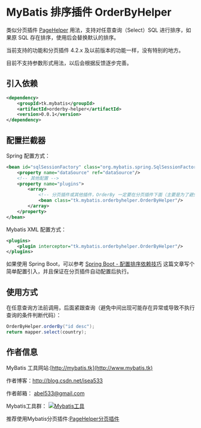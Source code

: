 # MyBatis 排序插件 OrderByHelper

类似分页插件 [PageHelper](https://github.com/pagehelper/Mybatis-PageHelper) 用法，支持对任意查询（Select）SQL 进行排序，如果原 SQL 存在排序，使用后会替换默认的排序。

当前支持的功能和分页插件 4.2.x 及以前版本的功能一样，没有特别的地方。

目前不支持参数形式用法，以后会根据反馈逐步完善。

## 引入依赖
```xml
<dependency>
    <groupId>tk.mybatis</groupId>
    <artifactId>orderby-helper</artifactId>
    <version>0.0.1</version>
</dependency>
```

## 配置拦截器
Spring 配置方式：
```xml
<bean id="sqlSessionFactory" class="org.mybatis.spring.SqlSessionFactoryBean">
    <property name="dataSource" ref="dataSource"/>
    <!-- 其他配置 -->
    <property name="plugins">
        <array>
            <!-- 分页插件或其他插件，OrderBy 一定要在分页插件下面（主要是为了避免 count 也被增加排序） -->
            <bean class="tk.mybatis.orderbyhelper.OrderByHelper"/>
        </array>
    </property>
</bean>
```
Mybatis XML 配置方式：
```xml
<plugins>
    <plugin interceptor="tk.mybatis.orderbyhelper.OrderByHelper"/>
</plugins>
```

如果使用 Spring Boot，可以参考 [Spring Boot - 配置排序依赖技巧](http://blog.csdn.net/isea533/article/details/53975720) 这篇文章写个简单配置引入，并且保证在分页插件自动配置后执行。

## 使用方式
在任意查询方法前调用，后面紧跟查询（避免中间出现可能存在异常或导致不执行查询的条件判断代码）：
```java
OrderByHelper.orderBy("id desc");
return mapper.select(country);
```

## 作者信息

MyBatis 工具网站:[http://mybatis.tk](http://www.mybatis.tk)

作者博客：http://blog.csdn.net/isea533

作者邮箱： abel533@gmail.com

Mybatis工具群： <a target="_blank" href="http://shang.qq.com/wpa/qunwpa?idkey=29e4cce8ac3c65d14a1dc40c9ba5c8e71304f143f3ad759ac0b05146e0952044"><img border="0" src="http://pub.idqqimg.com/wpa/images/group.png" alt="Mybatis工具" title="Mybatis工具"></a>

推荐使用Mybatis分页插件:[PageHelper分页插件](https://github.com/pagehelper/Mybatis-PageHelper)